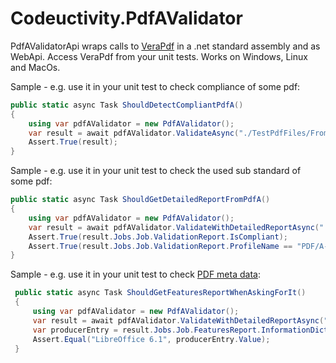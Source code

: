 # Codeuctivity.PdfAValidator

PdfAValidatorApi wraps calls to [VeraPdf](http://www.preforma-project.eu/pdfa-conformance-checker.html) in a .net standard assembly and as WebApi. Access VeraPdf from your unit tests. Works on Windows, Linux and MacOs.

Sample - e.g. use it in your unit test to check compliance of some pdf:

```csharp
public static async Task ShouldDetectCompliantPdfA()
{
    using var pdfAValidator = new PdfAValidator();
    var result = await pdfAValidator.ValidateAsync("./TestPdfFiles/FromLibreOffice.pdf");
    Assert.True(result);
}
```

Sample - e.g. use it in your unit test to check the used sub standard of some pdf:

```csharp
public static async Task ShouldGetDetailedReportFromPdfA()
{
    using var pdfAValidator = new PdfAValidator();
    var result = await pdfAValidator.ValidateWithDetailedReportAsync("./TestPdfFiles/FromLibreOffice.pdf");
    Assert.True(result.Jobs.Job.ValidationReport.IsCompliant);
    Assert.True(result.Jobs.Job.ValidationReport.ProfileName == "PDF/A-1A validation profile");
}
```

Sample - e.g. use it in your unit test to check [PDF meta data](https://docs.verapdf.org/cli/feature-extraction/):

```csharp
 public static async Task ShouldGetFeaturesReportWhenAskingForIt()
 {
     using var pdfAValidator = new PdfAValidator();
     var result = await pdfAValidator.ValidateWithDetailedReportAsync("./TestPdfFiles/FromLibreOffice.pdf", "--extract informationDict");
     var producerEntry = result.Jobs.Job.FeaturesReport.InformationDict.Entries.Single(e => e.Key == "Producer");
     Assert.Equal("LibreOffice 6.1", producerEntry.Value);
 }
```
